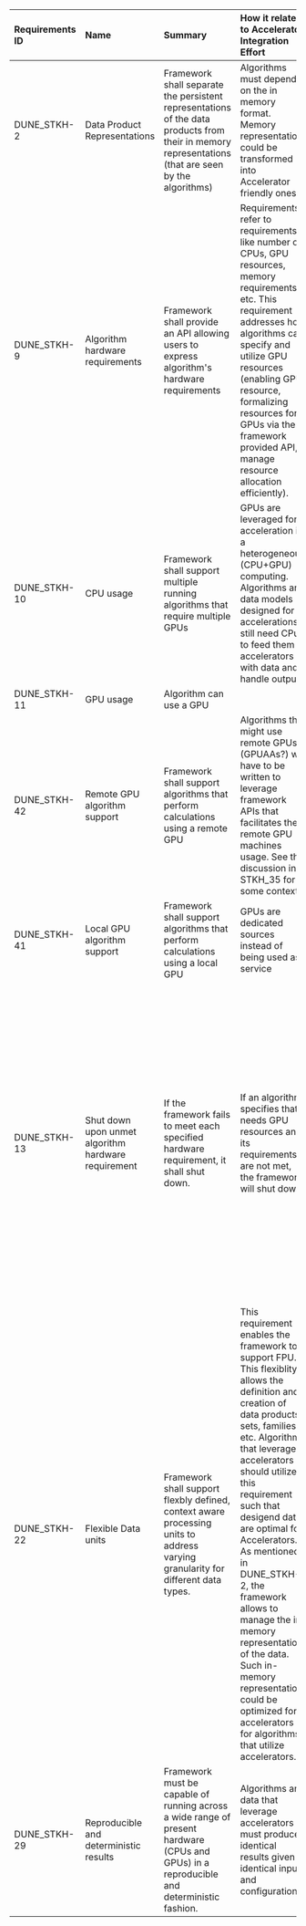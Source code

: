 | Requirements ID   | Name                                                | Summary                                                                                                                                             | How it relates to Accelerator Integration Effort                                                                                                                                                                                                                                                                                                                                                                                                                                                | Need clarification statement                                                                                                                                                                                                                                                                                               |
|:------------------|:----------------------------------------------------|:----------------------------------------------------------------------------------------------------------------------------------------------------|:------------------------------------------------------------------------------------------------------------------------------------------------------------------------------------------------------------------------------------------------------------------------------------------------------------------------------------------------------------------------------------------------------------------------------------------------------------------------------------------------|:---------------------------------------------------------------------------------------------------------------------------------------------------------------------------------------------------------------------------------------------------------------------------------------------------------------------------|
| DUNE_STKH-2       | Data Product Representations                        | Framework shall separate the persistent representations of the data products from their in memory representations (that are seen by the algorithms) | Algorithms must depend on the in memory format. Memory representations could be transformed into Accelerator friendly ones.                                                                                                                                                                                                                                                                                                                                                                     |                                                                                                                                                                                                                                                                                                                            |
| DUNE_STKH-9       | Algorithm hardware requirements                     | Framework shall provide an API allowing users to express algorithm's hardware requirements                                                          | Requirements refer to requirements like number of CPUs, GPU resources, memory requirements etc.  This requirement addresses how algorithms can specify and utilize GPU resources (enabling GPU resource, formalizing resources for GPUs via the framework provided API, manage resource allocation efficiently).                                                                                                                                                                                | Different GPUs have different tools for diagnostics within the device. Diagnotics also falls under error handling related requirement but API support for different hardware could be the foundational to develop tools by users that facilitate different tools for different GPU architecture.                           |
| DUNE_STKH-10      | CPU usage                                           | Framework shall support multiple running algorithms that require multiple GPUs                                                                      | GPUs are leveraged for acceleration in a heterogeneous (CPU+GPU) computing. Algorithms and data models designed for accelerations still need CPus to feed them accelerators with data and handle outputs.                                                                                                                                                                                                                                                                                       |                                                                                                                                                                                                                                                                                                                            |
| DUNE_STKH-11      | GPU usage                                           | Algorithm can use a GPU                                                                                                                             |                                                                                                                                                                                                                                                                                                                                                                                                                                                                                                 |                                                                                                                                                                                                                                                                                                                            |
| DUNE_STKH-42      | Remote GPU algorithm support                        | Framework shall support algorithms that perform calculations using a remote GPU                                                                     | Algorithms that might use remote GPUs (GPUAAs?) will have to be written to leverage framework APIs that facilitates the remote GPU machines usage. See the discussion in STKH_35 for some context                                                                                                                                                                                                                                                                                               | See discussion in DUNE_STKH-35 on how the framework will have to support external data coming from remote GPUs (one of the many external sources)                                                                                                                                                                          |
| DUNE_STKH-41      | Local GPU algorithm support                         | Framework shall support algorithms that perform calculations using a local GPU                                                                      | GPUs are dedicated sources instead of being used as service                                                                                                                                                                                                                                                                                                                                                                                                                                     |                                                                                                                                                                                                                                                                                                                            |
| DUNE_STKH-13      | Shut down upon unmet algorithm hardware requirement | If the framework fails to meet each specified hardware requirement, it shall shut down.                                                             | If an algorithm specifies that it needs GPU resources and its requirements are not met, the framework will shut down.                                                                                                                                                                                                                                                                                                                                                                           | Tasks that need acceleration should specify the GPU resources and other framework parameters clearly to avoid shut down. Developers writing accelerated tasks  should be aware of resources that are supported by the framework. Related to it DUNE_STKH-112 (Emit diagnostics upon unmet algorithm hardware requirements) |
| DUNE_STKH-22      | Flexible Data units                                 | Framework shall support flexbly defined, context aware processing units to address varying granularity for different data types.                    | This requirement enables the framework to support FPU. This flexiblity allows the definition and creation of data products, sets, families etc. Algorithms that leverage accelerators should utilize this requirement such that desigend data are optimal for Accelerators. As mentioned in DUNE_STKH-2, the framework allows to manage the in-memory representations of the data. Such in-memory representations could be optimized for accelerators for algorithms that utilize accelerators. | Data management like transformations etc should be done within the FPU scope(?)                                                                                                                                                                                                                                            |
| DUNE_STKH-29      | Reproducible and deterministic results              | Framework must be capable of running across a wide range of present hardware (CPUs and GPUs) in a reproducible and deterministic fashion.           | Algorithms and data that leverage accelerators must produce identical results given identical inputs and configurations.                                                                                                                                                                                                                                                                                                                                                                        | From the perspective of accelerator integration, the data itself and the algorithm should provide information and parameters that is machine agnostic (architecture agnostic)?                                                                                                                                             |
